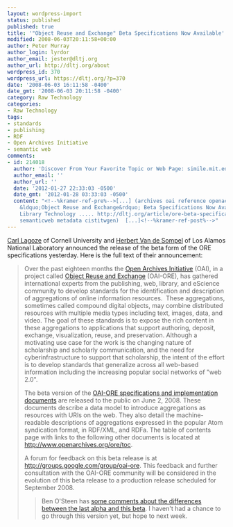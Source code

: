 ```yaml
---
layout: wordpress-import
status: published
published: true
title: '"Object Reuse and Exchange" Beta Specifications Now Available'
modified: 2008-06-03T20:11:58+00:00
author: Peter Murray
author_login: lyrdor
author_email: jester@dltj.org
author_url: http://dltj.org/about
wordpress_id: 370
wordpress_url: https://dltj.org/?p=370
date: '2008-06-03 16:11:58 -0400'
date_gmt: '2008-06-03 20:11:58 -0400'
category: Raw Technology
categories:
- Raw Technology
tags:
- standards
- publishing
- RDF
- Open Archives Initiative
- semantic web
comments:
- id: 214018
  author: 'Discover From Your Favorite Topic or Web Page: simile.mit.edu/wiki/OAI-PMH_RDFizer'
  author_email: ''
  author_url: ''
  date: '2012-01-27 22:33:03 -0500'
  date_gmt: '2012-01-28 03:33:03 -0500'
  content: "<!--%kramer-ref-pre%-->[...] (archives oai reference openaccess)  &nbsp;[Discover]
    &ldquo;Object Reuse and Exchange&rdquo; Beta Specifications Now Available | Disruptive
    Library Technology ..... http://dltj.org/article/ore-beta-specifications/ (standard
    semanticweb metadata cistitwgen)  [...]<!--%kramer-ref-post%-->"
---
```

<p><a href="http://www.cs.cornell.edu/lagoze/" title="Carl Lagoze&#039;s homepage">Carl Lagoze</a> of Cornell University and <a href="http://public.lanl.gov/herbertv/" title="Herbert Van de Sompel&#039;s homepage">Herbert Van de Sompel</a> of Los Alamos National Laboratory announced the release of the beta form of the ORE specifications yesterday.  Here is the full text of their announcement:</p>
<blockquote><p>Over the past eighteen months the <a href="http://www.openarchives.org/" title="Open Archives Initiative">Open Archives Initiative</a> (OAI), in a project called <a href="http://www.openarchives.org/ore/" title="Open Archives Initiative Protocol - Object Exchange and Reuse">Object Reuse and Exchange</a> (OAI-ORE), has gathered international experts from the publishing, web, library, and eScience community to develop standards for the identification and description of aggregations of online information resources. &nbsp;These aggregations, sometimes called compound digital objects, may combine distributed resources with multiple media types including text, images, data, and video.  The goal of these standards is to expose the rich content in these aggregations to applications that support authoring, deposit, exchange, visualization, reuse, and preservation.  Although a motivating use case for the work is the changing nature of scholarship and scholarly communication, and the need for cyberinfrastructure to support that scholarship, the intent of the effort is to develop standards that generalize across all web-based information including the increasing popular social networks of "web 2.0".</p>
<p>The beta version of the <a href="http://www.openarchives.org/ore/0.9/toc" title="ORE Specification and User Guide - Table of Contents">OAI-ORE specifications and implementation documents</a> are released to the public on June 2, 2008. These documents describe a data model to introduce aggregations as resources with URIs on the web. They also detail the machine-readable descriptions of aggregations expressed in the popular Atom syndication format, in RDF/XML, and RDFa.  The table of contents page with links to the following other documents is located at <a href="http://www.openarchives.org/ore/0.9/toc" title="ORE Specification and User Guide - Table of Contents">http://www.openarchives.org/ore/toc</a>.</p>
<p>A forum for feedback on this beta release is at <a href="http://groups.google.com/group/oai-ore" title="OAI-ORE discussion area on Google Groups">http://groups.google.com/group/oai-ore</a>.  This feedback and further consultation with the OAI-ORE community will be considered in the evolution of this beta release to a production release scheduled for September 2008.<br />
<blockquote>
<p>Ben O'Steen has <a href="http://oxfordrepo.blogspot.com/2008/06/oai-ore-reaches-beta.html" title="Less Talk, More Code: OAI-ORE reaches beta">some comments about the differences between the last alpha and this beta</a>.  I haven't had a chance to go through this version yet, but hope to next week.</p></blockquote>
</blockquote>
